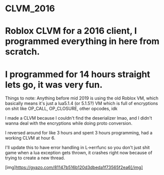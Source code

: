 # CLVM_2016
# Roblox CLVM for a 2016 client, I programmed everything in here from scratch.
# I programmed for 14 hours straight lets go, it was very fun.

Things to note:
Anything before mid 2019 is using the old Roblox VM, which basically means it's just a lua5.1.4 (or 5.1.5?) VM which is full of encryptions on shit like OP_CALL, OP_CLOSURE, other opcodes, idk

I made a CLVM because I couldn't find the deserializer lmao, and I didn't wanna deal with the encryptions while doing proto conversion.

I reversed around for like 3 hours and spent 3 hours programming, had a working CLVM at hour 6.

I'll update this to have error handling in L->errfunc so you don't just shit game when a lua exception gets thrown, it crashes right now because of trying to create a new thread.

[img]https://gyazo.com/81147b516b120d3dbeda1f73565f2ea6[/img]
